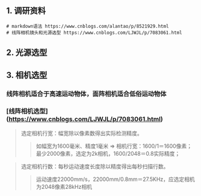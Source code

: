 ## 1. 调研资料

    # markdown语法 https://www.cnblogs.com/alantao/p/8521929.html
    # 线阵相机镜头和光源选型 https://www.cnblogs.com/LJWJL/p/7083061.html
    
## 2. 光源选型

## 3. 相机选型
### 线阵相机适合于高速运动物体，面阵相机适合低俗运动物体
### [线阵相机选型] (https://www.cnblogs.com/LJWJL/p/7083061.html)
> 选定相机行宽：幅宽除以像素数得出实际检测精度。
>> 如幅宽为1600毫米、精度1毫米 => 相机行宽：1600/1＝1600像素；最少2000像素，选定为2k相机，1600/2048＝0.8实际精度；

> 选定相机行数：每秒运动速度长度除以精度得出每秒扫描行数。 
>> 运动速度22000mm/s，22000mm/0.8mm＝27.5KHz，应选定相机为2048像素28kHz相机 
        
